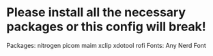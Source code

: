 # Please install all the necessary packages or this config will break!

Packages: nitrogen picom maim xclip xdotool rofi
Fonts: Any Nerd Font
